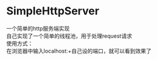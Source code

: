 # SimpleHttpServer
一个简单的http服务端实现  
自己实现了一个简单的线程池，用于处理request请求  
使用方式：  
在浏览器中输入localhost:+自己设的端口，就可以看到效果了
